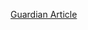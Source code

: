 [Guardian Article](https://www.theguardian.com/commentisfree/2020/jun/04/genetics-bame-people-die-coronavirus-structural-racism)